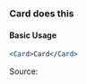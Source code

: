 ### Card does this

#### Basic Usage

```jsx
<Card>Card</Card>
```

Source:

```js { "file": "./Card.js" }
```
